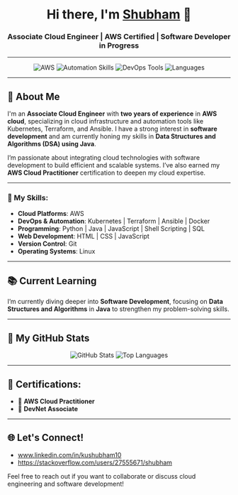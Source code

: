 <h1 align="center">Hi there, I'm <a href="#">Shubham</a> 👋</h1>
<h3 align="center">Associate Cloud Engineer | AWS Certified | Software Developer in Progress</h3>

---

<p align="center">
  <img src="https://img.shields.io/badge/Cloud-AWS-blue?style=flat&logo=amazonaws" alt="AWS" />
  <img src="https://img.shields.io/badge/Automation-Kubernetes%20%7C%20Terraform-green?style=flat&logo=kubernetes" alt="Automation Skills" />
  <img src="https://img.shields.io/badge/DevOps-Docker%20%7C%20Ansible-orange?style=flat&logo=docker" alt="DevOps Tools" />
  <img src="https://img.shields.io/badge/Language-Java%20%7C%20Python%20%7C%20JavaScript-yellow?style=flat&logo=java" alt="Languages" />
</p>

---

## 🌟 About Me
I'm an **Associate Cloud Engineer** with **two years of experience** in **AWS cloud**, specializing in cloud infrastructure and automation tools like Kubernetes, Terraform, and Ansible. I have a strong interest in **software development** and am currently honing my skills in **Data Structures and Algorithms (DSA) using Java**.

I’m passionate about integrating cloud technologies with software development to build efficient and scalable systems. I’ve also earned my **AWS Cloud Practitioner** certification to deepen my cloud expertise.

---

### 💼 My Skills:
- **Cloud Platforms**: AWS
- **DevOps & Automation**: Kubernetes | Terraform | Ansible | Docker
- **Programming**: Python | Java | JavaScript | Shell Scripting | SQL
- **Web Development**: HTML | CSS | JavaScript
- **Version Control**: Git
- **Operating Systems**: Linux

---

## 📚 Current Learning
I’m currently diving deeper into **Software Development**, focusing on **Data Structures and Algorithms** in **Java** to strengthen my problem-solving skills.

---

## 🚀 My GitHub Stats
<p align="center">
  <img src="https://github-readme-stats.vercel.app/api?username=kshubham10&show_icons=true&theme=dracula" alt="GitHub Stats" />
  <img src="https://github-readme-stats.vercel.app/api/top-langs/?username=kshubham10&layout=compact&theme=dracula" alt="Top Languages" />
</p>

---

## 📜 Certifications:
- 🏅 **AWS Cloud Practitioner**
- 🏅 **DevNet Associate**

---

## 🌐 Let's Connect!
- www.linkedin.com/in/kushubham10
- https://stackoverflow.com/users/27555671/shubham

Feel free to reach out if you want to collaborate or discuss cloud engineering and software development!
